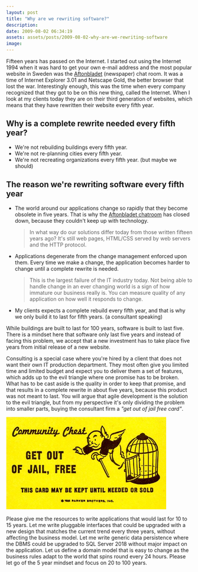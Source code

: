 ```yaml
---
layout: post
title: "Why are we rewriting software?"
description:
date: 2009-08-02 06:34:19
assets: assets/posts/2009-08-02-why-are-we-rewriting-software
image: 
---
```


Fifteen years has passed on the Internet.  I started out using the Internet 1994 when it was hard to get your own e-mail address and the most popular website in Sweden was the [Aftonbladet](http://www.aftonbladet.se/) (newspaper) chat room. It was a time of Internet Explorer 3.01 and Netscape Gold, the better browser that lost the war.  Interestingly enough, this was the time when every company recognized that they got to be on this new thing, called the Internet. When I look at my clients today they are on their third generation of websites, which means that they have rewritten their website every fifth year.

## Why is a complete rewrite needed every fifth year?

* We're not rebuilding buildings every fifth year.
* We're not re-planning cities every fifth year.
* We're not recreating organizations every fifth year. (but maybe we should)

## The reason we're rewriting software every fifth year

* The world around our applications change so rapidly that they become obsolete in five years. That is why the [Aftonbladet chatroom](http://chat.aftonbladet.se/) has closed down, because they couldn't keep up with technology.
    > In what way do our solutions differ today from those written fifteen years ago? It's still web pages, HTML/CSS served by web servers and the HTTP protocol.

* Applications degenerate from the change management enforced upon them. Every time we make a change, the application becomes harder to change until a complete rewrite is needed.
    > This is the largest failure of the IT industry today.  Not being able to handle change in an ever changing world is a sign of how immature our business really is. You can measure quality of any application on how well it responds to change.

* My clients expects a complete rebuild every fifth year, and that is why we only build it to last for fifth years. (a consultant speaking)

While buildings are built to last for 100 years, software is built to last five. There is a mindset here that software only last five years and instead of facing this problem, we accept that a new investment has to take place five years from initial release of a new website.

Consulting is a special case where you're hired by a client that does not want their own IT production department. They most often give you limited time and limited budget and expect you to deliver them a set of features, which adds up to the evil triangle where one promise has to be broken.  What has to be cast aside is the quality in order to keep that promise, and that results in a complete rewrite in about five years, because this product was not meant to last. You will argue that agile development is the solution to the evil triangle, but from my perspective it's only dividing the problem into smaller parts, buying the consultant firm a _"get out of jail free card"_.

![Get out of jail card](/assets/posts/2009-08-02-why-are-we-rewriting-software/getoutofjailcc2.jpg)

Please give me the resources to write applications that would last for 10 to 15 years. Let me write pluggable interfaces that could be upgraded with a new design that matches the current trend every three years, without affecting the business model. Let me write generic data persistence where the DBMS could be upgraded to SQL Server 2018 without major impact on the application. Let us define a domain model that is easy to change as the business rules adapt to the world that spins round every 24 hours.  Please let go of the 5 year mindset and focus on 20 to 100 years.
